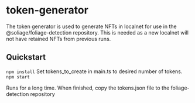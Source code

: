 # token-generator

The token generator is used to generate NFTs in localnet for use in the @soliage/foliage-detection repository. This is needed as a new localnet will not have retained NFTs from previous runs.
 
## Quickstart
`npm install`
Set tokens_to_create in main.ts to desired number of tokens.
`npm start`


Runs for a long time. When finished, copy the tokens.json file to the foliage-detection repository